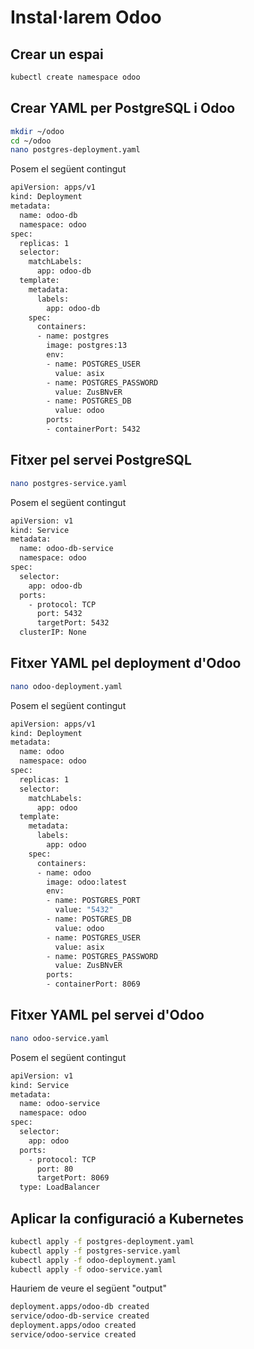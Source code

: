 # Instal·larem Odoo
## Crear un espai
```bash
kubectl create namespace odoo
```
## Crear YAML per PostgreSQL i Odoo

```bash
mkdir ~/odoo
cd ~/odoo
nano postgres-deployment.yaml
```
Posem el següent contingut
```bash
apiVersion: apps/v1
kind: Deployment
metadata:
  name: odoo-db
  namespace: odoo
spec:
  replicas: 1
  selector:
    matchLabels:
      app: odoo-db
  template:
    metadata:
      labels:
        app: odoo-db
    spec:
      containers:
      - name: postgres
        image: postgres:13
        env:
        - name: POSTGRES_USER
          value: asix
        - name: POSTGRES_PASSWORD
          value: ZusBNvER
        - name: POSTGRES_DB
          value: odoo
        ports:
        - containerPort: 5432
```

## Fitxer pel servei PostgreSQL
```bash
nano postgres-service.yaml
```

Posem el següent contingut
```bash
apiVersion: v1
kind: Service
metadata:
  name: odoo-db-service
  namespace: odoo
spec:
  selector:
    app: odoo-db
  ports:
    - protocol: TCP
      port: 5432
      targetPort: 5432
  clusterIP: None
```

## Fitxer YAML pel deployment d'Odoo
```bash
nano odoo-deployment.yaml
```

Posem el següent contingut
```bash
apiVersion: apps/v1
kind: Deployment
metadata:
  name: odoo
  namespace: odoo
spec:
  replicas: 1
  selector:
    matchLabels:
      app: odoo
  template:
    metadata:
      labels:
        app: odoo
    spec:
      containers:
      - name: odoo
        image: odoo:latest
        env:
        - name: POSTGRES_PORT
          value: "5432"
        - name: POSTGRES_DB
          value: odoo
        - name: POSTGRES_USER
          value: asix
        - name: POSTGRES_PASSWORD
          value: ZusBNvER
        ports:
        - containerPort: 8069

```

## Fitxer YAML pel servei d'Odoo
```bash
nano odoo-service.yaml
```

Posem el següent contingut
```bash
apiVersion: v1
kind: Service
metadata:
  name: odoo-service
  namespace: odoo
spec:
  selector:
    app: odoo
  ports:
    - protocol: TCP
      port: 80
      targetPort: 8069
  type: LoadBalancer

```

## Aplicar la configuració a Kubernetes
```bash
kubectl apply -f postgres-deployment.yaml
kubectl apply -f postgres-service.yaml
kubectl apply -f odoo-deployment.yaml
kubectl apply -f odoo-service.yaml
```

Hauriem de veure el següent "output"
```bash
deployment.apps/odoo-db created
service/odoo-db-service created
deployment.apps/odoo created
service/odoo-service created
```

